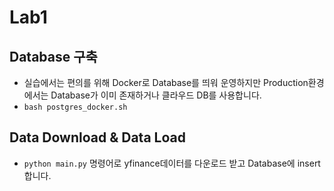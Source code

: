 # Lab1

## Database 구축

- 실습에서는 편의를 위해 Docker로 Database를 띄워 운영하지만 Production환경에서는 Database가 이미 존재하거나 클라우드 DB를 사용합니다.
- `bash postgres_docker.sh`

## Data Download & Data Load

- `python main.py` 명령어로 yfinance데이터를 다운로드 받고 Database에 insert합니다.
